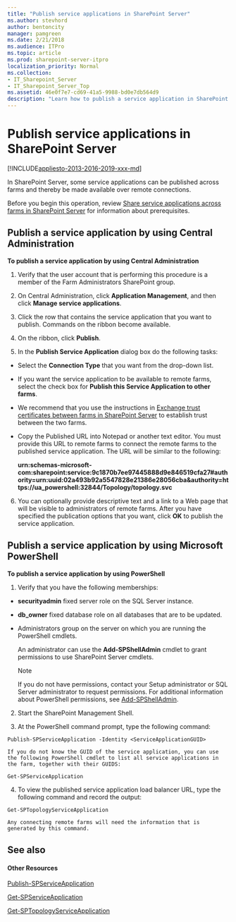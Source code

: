 ```yaml
---
title: "Publish service applications in SharePoint Server"
ms.author: stevhord
author: bentoncity
manager: pamgreen
ms.date: 2/21/2018
ms.audience: ITPro
ms.topic: article
ms.prod: sharepoint-server-itpro
localization_priority: Normal
ms.collection:
- IT_Sharepoint_Server
- IT_Sharepoint_Server_Top
ms.assetid: 46e0f7e7-cd69-41a5-9988-bd0e7db564d9
description: "Learn how to publish a service application in SharePoint Server."
---
```


# Publish service applications in SharePoint Server

[!INCLUDE[appliesto-2013-2016-2019-xxx-md](../includes/appliesto-2013-2016-2019-xxx-md.md)] 
  
In SharePoint Server, some service applications can be published across farms and thereby be made available over remote connections.
  
    
Before you begin this operation, review [Share service applications across farms in SharePoint Server](share-service-applications-across-farms.md) for information about prerequisites.

## Publish a service application by using Central Administration 
  
 **To publish a service application by using Central Administration**
  
1. Verify that the user account that is performing this procedure is a member of the Farm Administrators SharePoint group.
    
2. On Central Administration, click **Application Management**, and then click **Manage service applications**.
    
3. Click the row that contains the service application that you want to publish. Commands on the ribbon become available.
    
4. On the ribbon, click **Publish**.
    
5. In the **Publish Service Application** dialog box do the following tasks: 
    
  - Select the **Connection Type** that you want from the drop-down list. 
    
  - If you want the service application to be available to remote farms, select the check box for **Publish this Service Application to other farms**.
    
  - We recommend that you use the instructions in [Exchange trust certificates between farms in SharePoint Server](exchange-trust-certificates-between-farms.md) to establish trust between the two farms. 
    
  - Copy the Published URL into Notepad or another text editor. You must provide this URL to remote farms to connect the remote farms to the published service application. The URL will be similar to the following:
    
    **urn:schemas-microsoft-com:sharepoint:service:9c1870b7ee97445888d9e846519cfa27#authority=urn:uuid:02a493b92a5547828e21386e28056cba&amp;authority=https://ua_powershell:32844/Topology/topology.svc**
    
6. You can optionally provide descriptive text and a link to a Web page that will be visible to administrators of remote farms. After you have specified the publication options that you want, click **OK** to publish the service application. 
    
## Publish a service application by using Microsoft PowerShell

 **To publish a service application by using PowerShell**
  
1. Verify that you have the following memberships:
    
  - **securityadmin** fixed server role on the SQL Server instance. 
    
  - **db_owner** fixed database role on all databases that are to be updated. 
    
  - Administrators group on the server on which you are running the PowerShell cmdlets.
    
    An administrator can use the **Add-SPShellAdmin** cmdlet to grant permissions to use SharePoint Server cmdlets. 
    
    > [!NOTE]
    > If you do not have permissions, contact your Setup administrator or SQL Server administrator to request permissions. For additional information about PowerShell permissions, see [Add-SPShellAdmin](http://technet.microsoft.com/library/2ddfad84-7ca8-409e-878b-d09cb35ed4aa.aspx). 
  
2. Start the SharePoint Management Shell.
    
3. At the PowerShell command prompt, type the following command:
    
  ```
  Publish-SPServiceApplication -Identity <ServiceApplicationGUID>
  ```

    If you do not know the GUID of the service application, you can use the following PowerShell cmdlet to list all service applications in the farm, together with their GUIDS:
    
  ```
  Get-SPServiceApplication
  ```

4. To view the published service application load balancer URL, type the following command and record the output: 
    
  ```
  Get-SPTopologyServiceApplication
  ```

    Any connecting remote farms will need the information that is generated by this command.
    
## See also

#### Other Resources

[Publish-SPServiceApplication](http://technet.microsoft.com/library/9ddfa710-05cd-4d1c-83b7-8528f6ed12ad.aspx)
  
[Get-SPServiceApplication](http://technet.microsoft.com/library/71a467dc-3b95-4b65-af93-0d0d6ebb8326.aspx)
  
[Get-SPTopologyServiceApplication](http://technet.microsoft.com/library/fc40e2b8-5710-4034-b37f-b4e61008410a.aspx)

